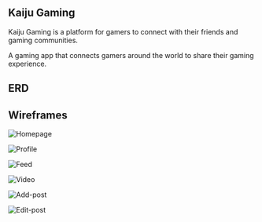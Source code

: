 ## Kaiju Gaming
Kaiju Gaming is a platform for gamers to connect with their friends and gaming communities.

A gaming app that connects gamers around the world to share their gaming experience.

## ERD

## Wireframes
![Homepage](https://user-images.githubusercontent.com/42482471/64654329-c6ea7c80-d3dd-11e9-92dc-cbf2f38e428f.png)

![Profile](https://user-images.githubusercontent.com/42482471/64654343-d23da800-d3dd-11e9-8848-b27dec1aa2c9.png)

![Feed](https://user-images.githubusercontent.com/42482471/64654347-d669c580-d3dd-11e9-8ec7-8e4cf9288cab.png)

![Video](https://user-images.githubusercontent.com/42482471/64654358-dbc71000-d3dd-11e9-8d0f-ee44eb02b80a.png)

![Add-post](https://user-images.githubusercontent.com/42482471/64654376-ebdeef80-d3dd-11e9-9761-1f77e0b7c807.png)

![Edit-post](https://user-images.githubusercontent.com/42482471/64654382-f0a3a380-d3dd-11e9-8ee0-790d77e2428e.png)

